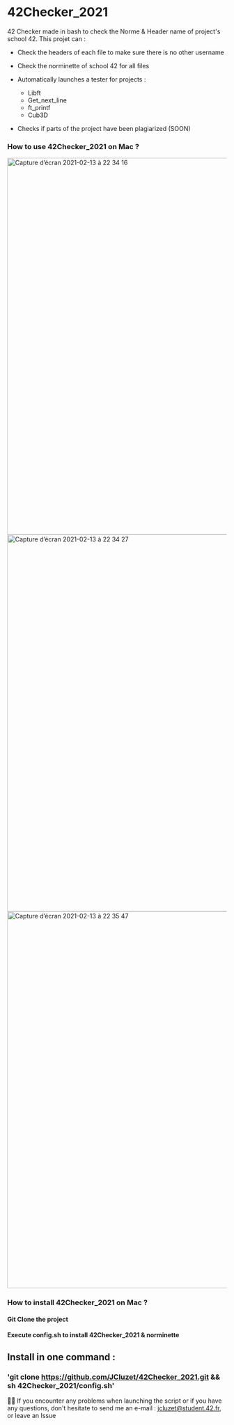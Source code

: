 # 42Checker_2021

42 Checker made in bash to check the Norme & Header name of project's school 42. 
This projet can :

  - Check the headers of each file to make sure there is no other username
  - Check the norminette of school 42 for all files
  - Automatically launches a tester for projects :
      
      - Libft 
      - Get_next_line
      - ft_printf
      - Cub3D
  
  - Checks if parts of the project have been plagiarized (SOON)

### How to use 42Checker_2021 on Mac ?

<img width="865" alt="Capture d’écran 2021-02-13 à 22 34 16" src="https://user-images.githubusercontent.com/55356071/107862255-e0ea8300-6e4b-11eb-9c8f-68e1f924348d.png">

<img width="865" alt="Capture d’écran 2021-02-13 à 22 34 27" src="https://user-images.githubusercontent.com/55356071/107862270-f2cc2600-6e4b-11eb-9346-eeea964f533e.png">

<img width="865" alt="Capture d’écran 2021-02-13 à 22 35 47" src="https://user-images.githubusercontent.com/55356071/107862274-fa8bca80-6e4b-11eb-934f-5176fee90831.png">

### How to install 42Checker_2021 on Mac ?
#### Git Clone the project
#### Execute config.sh to install 42Checker_2021 & norminette

## Install in one command : 

### 'git clone https://github.com/JCluzet/42Checker_2021.git && sh 42Checker_2021/config.sh'

👋🏼 If you encounter any problems when launching the script or if you have any questions, don't hesitate to send me an e-mail : jcluzet@student.42.fr, or leave an Issue
